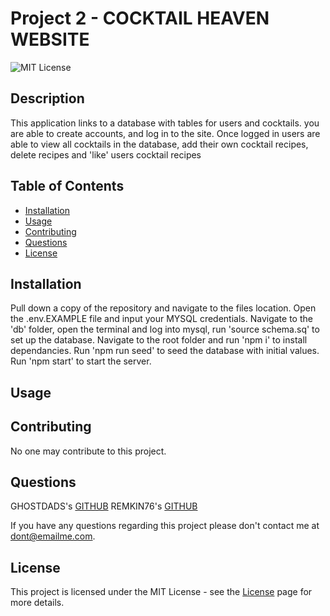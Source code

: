 # Project 2 - COCKTAIL HEAVEN WEBSITE
  
 ![MIT License](https://img.shields.io/badge/License-MIT-green)
  
## Description
  
This application links to a database with tables for users and cocktails. you are able to create accounts, and log in to the site. Once logged in users are able to view all cocktails in the database, add their own cocktail recipes, delete recipes and 'like' users cocktail recipes
  
## Table of Contents
  - [Installation](#installation)
  - [Usage](#usage)
  - [Contributing](#contributing)
  - [Questions](#questions)
  - [License](#license)
  
## Installation
  
Pull down a copy of the repository and navigate to the files location.
Open the .env.EXAMPLE file and input your MYSQL credentials.
Navigate to the 'db' folder, open the terminal and log into mysql, run 'source schema.sq' to set up the database.
Navigate to the root folder and run 'npm i' to install dependancies.
Run 'npm run seed' to seed the database with initial values.
Run 'npm start' to start the server.

  
## Usage
  

  
  
## Contributing
  
No one may contribute to this project.
  
## Questions
  
GHOSTDADS's [GITHUB](https://github.com/GHOSTDADS)
REMKIN76's [GITHUB](https://github.com/REMKIN76)
  
If you have any questions regarding this project please don't contact me at [dont@emailme.com](dont@emailme.com).
  
          
## License
          
This project is licensed under the MIT License - see the [License](https://choosealicense.com/licenses/mit/) page for more details.
          
  